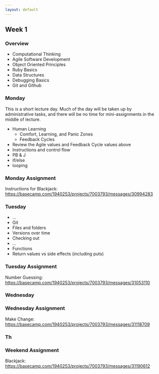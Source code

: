```yaml
---
layout: default
---
```


## Week 1

### Overview

* Computational Thinking
* Agile Software Development
* Object Oriented Principles
* Ruby Basics
* Data Structures
* Debugging Basics
* Git and Github

### Monday

This is a short lecture day.  Much of the day will be taken up by administrative tasks, and there will be no time for mini-assignments in the middle of lecture.

* Human Learning
  * Comfort, Learning, and Panic Zones
    <!-- My job is to keep you at the outer edge of the Learning Zone -->
  * Feedback Cycles
    <!-- They're important in life. The shorter and more frequent they are, the better. -->
    <!-- You'll be giving the TA daily reports on where you are in the zones. -->
    <!-- 1-6 for lecture, 1-6 for assignment, # of hours for assignment. -->
* Review the Agile values and Feedback Cycle values above
* Instructions and control flow
* PB & J
* if/else
* looping

### Monday Assignment

Instructions for Blackjack: https://basecamp.com/1940253/projects/7003793/messages/30994283

### Tuesday

* ...
* Git
* Files and folders
* Versions over time
* Checking out
* ...
* Functions
* Return values vs side effects (including puts)

### Tuesday Assignment

Number Guessing: https://basecamp.com/1940253/projects/7003793/messages/31053110

### Wednesday

### Wednesday Assignment

Make Change: https://basecamp.com/1940253/projects/7003793/messages/31118709

### Th

### Weekend Assignment

Blackjack: https://basecamp.com/1940253/projects/7003793/messages/31190612

